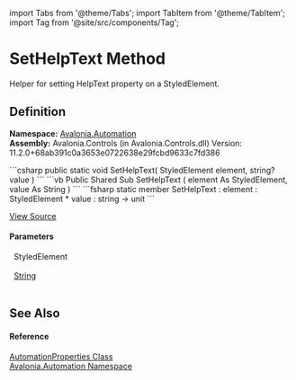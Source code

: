 import Tabs from '@theme/Tabs'; 
import TabItem from '@theme/TabItem'; 
import Tag from '@site/src/components/Tag'; 

# SetHelpText Method


Helper for setting HelpText property on a StyledElement.



## Definition
**Namespace:** <a href="N_Avalonia_Automation">Avalonia.Automation</a>  
**Assembly:** Avalonia.Controls (in Avalonia.Controls.dll) Version: 11.2.0+68ab391c0a3653e0722638e29fcbd9633c7fd386

<Tabs groupId="api-code-preview">
<TabItem value="csharp" label="C#">
```csharp
public static void SetHelpText(
	StyledElement element,
	string? value
)
```
</TabItem>
<TabItem value="vb" label="VB">
```vb
Public Shared Sub SetHelpText ( 
	element As StyledElement,
	value As String
)
```
</TabItem>
<TabItem value="fsharp" label="F#">
```fsharp
static member SetHelpText : 
        element : StyledElement * 
        value : string -> unit 
```
</TabItem>
</Tabs>



<a href="https://github.com/AvaloniaUI/Avalonia/tree/master/srcAvalonia.Controls/Automation/AutomationProperties.cs#L285" title="View the source code">View Source</a>



#### Parameters
<dl><dt>  StyledElement</dt><dd> </dd><dt>  <a href="https://learn.microsoft.com/dotnet/api/system.string" target="_blank" rel="noopener noreferrer">String</a></dt><dd> </dd></dl>

## See Also


#### Reference
<a href="T_Avalonia_Automation_AutomationProperties">AutomationProperties Class</a>  
<a href="N_Avalonia_Automation">Avalonia.Automation Namespace</a>  
